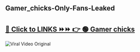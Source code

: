 
 ## Gamer_chicks-Only-Fans-Leaked

# <h2><a href="https://clipsfans.com/Gamer_chicks&ref=git">🔗 Click to LINKS ⏩⏩ 👉 🟢 Gamer chicks </a></h2>

<a href="https://clipsfans.com/Gamer_chicks&ref=git" rel="nofollow" data-target="animated-image.originalLink"><img src="https://i.ibb.co.com/xMMVF88/686577567.gif" alt="Viral Video Original" style="max-width: 100%; display: inline-block;" data-target="animated-image.originalImage"></a>
